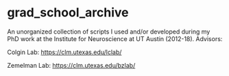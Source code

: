# grad_school_archive
An unorganized collection of scripts I used and/or developed during my PhD work at the Institute for Neuroscience at UT Austin (2012-18). 
Advisors:

Colgin Lab: https://clm.utexas.edu/lclab/

Zemelman Lab: https://clm.utexas.edu/bzlab/ 

